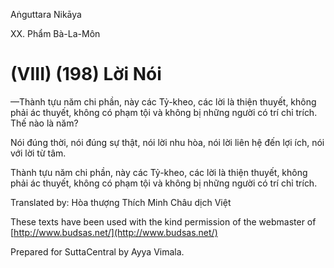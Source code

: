 

Aṅguttara Nikāya

XX. Phẩm Bà-La-Môn

# (VIII) (198) Lời Nói

—Thành tựu năm chi phần, này các Tỷ-kheo, các lời là thiện thuyết, không phải ác thuyết, không có phạm tội và không bị những người có trí chỉ trích. Thế nào là năm?

Nói đúng thời, nói đúng sự thật, nói lời nhu hòa, nói lời liên hệ đến lợi ích, nói với lời từ tâm.

Thành tựu năm chi phần, này các Tỷ-kheo, các lời là thiện thuyết, không phải ác thuyết, không có phạm tội và không bị những người có trí chỉ trích.

Translated by: Hòa thượng Thích Minh Châu dịch Việt

These texts have been used with the kind permission of the webmaster of [http://www.budsas.net/](http://www.budsas.net/)

Prepared for SuttaCentral by Ayya Vimala.